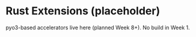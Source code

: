 # Rust Extensions (placeholder)

pyo3-based accelerators live here (planned Week 8+). No build in Week 1.
